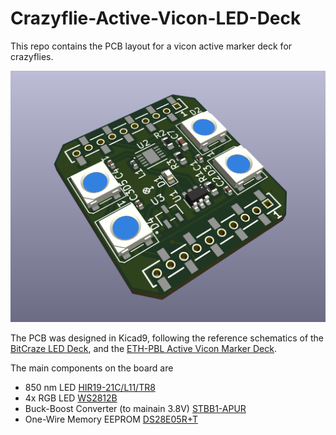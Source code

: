 # Crazyflie-Active-Vicon-LED-Deck


This repo contains the PCB layout for a vicon active marker deck for crazyflies. 

![image](image.png)

The PCB was designed in Kicad9, following the reference schematics of the [BitCraze LED Deck](https://www.bitcraze.io/products/led-ring-deck/), and the [ETH-PBL Active Vicon Marker Deck](https://github.com/ETH-PBL/Active-motion-capture-marker-deck).

The main components on the board are 
- 850 nm LED [HIR19-21C/L11/TR8](https://www.digikey.com/en/products/detail/everlight-electronics-co-ltd/HIR19-21C-L11-TR8/2675838)
- 4x RGB LED [WS2812B](https://jlcpcb.com/api/file/downloadByFileSystemAccessId/8588893982302875648)
- Buck-Boost Converter (to mainain 3.8V) [STBB1-APUR](https://www.st.com/resource/en/datasheet/stbb1-axx.pdf)
- One-Wire Memory EEPROM [DS28E05R+T](https://www.analog.com/media/en/technical-documentation/data-sheets/DS28E05.pdf)


